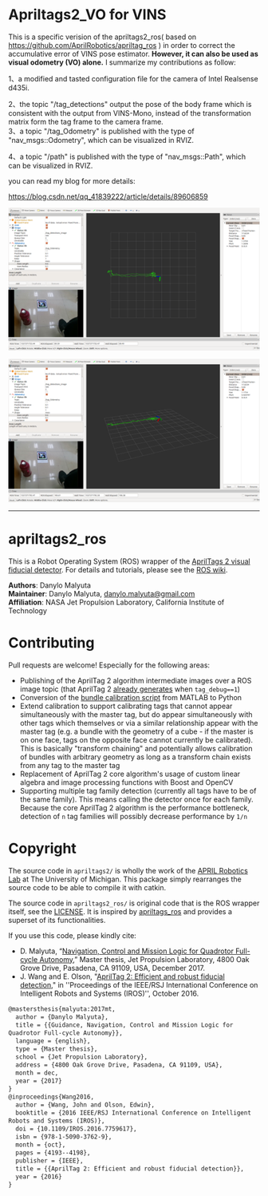 # Apriltags2_VO for VINS

This is a specific verision of the apriltags2_ros( based on https://github.com/AprilRobotics/apriltag_ros ) in order to correct the accumulative error of VINS pose estimator. **However, it can also be used as visual odometry (VO) alone.** I summarize my contributions as follow:  

1、a modified and tasted configuration file for the camera of Intel Realsense d435i.  

2、the topic "/tag_detections" output the pose of the body frame which is consistent with the output from VINS-Mono, instead of the transformation matrix form the tag frame to the camera frame.  
3、a topic "/tag_Odometry" is published with the type of "nav_msgs::Odometry", which can be visualized in RVIZ.

4、a topic "/path" is published with the type of "nav_msgs::Path", which can be visualized in RVIZ.


you can read my blog for more details: 

https://blog.csdn.net/qq_41839222/article/details/89606859

![avatar](/support_image/01.png)  

![avatar](/support_image/02.png)  




----

# apriltags2_ros

This is a Robot Operating System (ROS) wrapper of the [AprilTags 2 visual fiducial detector](https://april.eecs.umich.edu/software/apriltag.html). For details and tutorials, please see the [ROS wiki](http://wiki.ros.org/apriltags2_ros).

**Authors**: Danylo Malyuta  
**Maintainer**: Danylo Malyuta, danylo.malyuta@gmail.com  
**Affiliation**: NASA Jet Propulsion Laboratory, California Institute of Technology

# Contributing

Pull requests are welcome! Especially for the following areas:

- Publishing of the AprilTag 2 algorithm intermediate images over a ROS image topic (that AprilTag 2 [already generates](https://github.com/dmalyuta/apriltags2_ros/blob/526b9455121ae0bb6b4c1c3db813f0fbdf78393c/apriltags2/src/apriltag.c#L1167-L1395) when `tag_debug==1`)
- Conversion of the [bundle calibration script](https://github.com/dmalyuta/apriltags2_ros/blob/526b9455121ae0bb6b4c1c3db813f0fbdf78393c/apriltags2_ros/scripts/calibrate_bundle.m) from MATLAB to Python
- Extend calibration to support calibrating tags that cannot appear simultaneously with the master tag, but do appear simultaneously with other tags which themselves or via a similar relationship appear with the master tag (e.g. a bundle with the geometry of a cube - if the master is on one face, tags on the opposite face cannot currently be calibrated). This is basically "transform chaining" and potentially allows calibration of bundles with arbitrary geometry as long as a transform chain exists from any tag to the master tag
- Replacement of AprilTag 2 core algorithm's usage of custom linear algebra and image processing functions with Boost and OpenCV
- Supporting multiple tag family detection (currently all tags have to be of the same family). This means calling the detector once for each family. Because the core AprilTag 2 algorithm is the performance bottleneck, detection of `n` tag families will possibly decrease performance by `1/n`

# Copyright

The source code in `apriltags2/` is wholly the work of the [APRIL Robotics Lab](https://april.eecs.umich.edu/software/apriltag.html) at The University of Michigan. This package simply rearranges the source code to be able to compile it with catkin.

The source code in `apriltags2_ros/` is original code that is the ROS wrapper itself, see the [LICENSE](https://github.com/dmalyuta/apriltags2_ros/blob/526b9455121ae0bb6b4c1c3db813f0fbdf78393c/LICENSE). It is inspired by [apriltags_ros](https://github.com/RIVeR-Lab/apriltags_ros) and provides a superset of its functionalities.

If you use this code, please kindly cite:


- D. Malyuta, “[Navigation, Control and Mission Logic for Quadrotor Full-cycle Autonomy](https://www.research-collection.ethz.ch/handle/20.500.11850/248154),” Master thesis, Jet Propulsion Laboratory, 4800 Oak Grove Drive, Pasadena, CA 91109, USA, December 2017.
- J. Wang and E. Olson, "[AprilTag 2: Efficient and robust fiducial detection](http://ieeexplore.ieee.org/document/7759617/)," in ''Proceedings of the IEEE/RSJ International Conference on Intelligent Robots and Systems (IROS)'', October 2016.

```
@mastersthesis{malyuta:2017mt,
  author = {Danylo Malyuta},
  title = {{Guidance, Navigation, Control and Mission Logic for Quadrotor Full-cycle Autonomy}},
  language = {english},
  type = {Master thesis},
  school = {Jet Propulsion Laboratory},
  address = {4800 Oak Grove Drive, Pasadena, CA 91109, USA},
  month = dec,
  year = {2017}
}
@inproceedings{Wang2016,
  author = {Wang, John and Olson, Edwin},
  booktitle = {2016 IEEE/RSJ International Conference on Intelligent Robots and Systems (IROS)},
  doi = {10.1109/IROS.2016.7759617},
  isbn = {978-1-5090-3762-9},
  month = {oct},
  pages = {4193--4198},
  publisher = {IEEE},
  title = {{AprilTag 2: Efficient and robust fiducial detection}},
  year = {2016}
}
```
